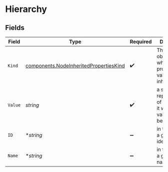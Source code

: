 # Hierarchy


## Fields

| Field                                                                                            | Type                                                                                             | Required                                                                                         | Description                                                                                      | Example                                                                                          |
| ------------------------------------------------------------------------------------------------ | ------------------------------------------------------------------------------------------------ | ------------------------------------------------------------------------------------------------ | ------------------------------------------------------------------------------------------------ | ------------------------------------------------------------------------------------------------ |
| `Kind`                                                                                           | [components.NodeInheritedPropertiesKind](../../models/components/nodeinheritedpropertieskind.md) | :heavy_check_mark:                                                                               | The kind of object from which the property's value is inherited                                  | global                                                                                           |
| `Value`                                                                                          | *string*                                                                                         | :heavy_check_mark:                                                                               | a string representation of the value. If it was a json value, it will be escaped.                | {"array":[1,2],"object":{"parent":"value"},"string":"parent"}                                    |
| `ID`                                                                                             | **string*                                                                                        | :heavy_minus_sign:                                                                               | in the case of a group, its identifier                                                           | 9180b869-08a3-4173-9dd4-ab68f227e76c                                                             |
| `Name`                                                                                           | **string*                                                                                        | :heavy_minus_sign:                                                                               | in the case of a group, its name                                                                 | all centos7                                                                                      |